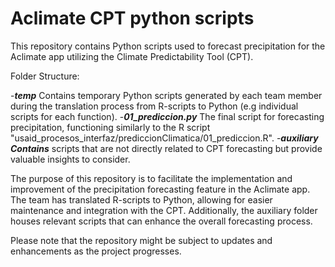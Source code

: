 # Aclimate CPT python scripts

This repository contains Python scripts used to forecast precipitation for the Aclimate app utilizing the Climate Predictability Tool (CPT).

Folder Structure:

-***temp*** Contains temporary Python scripts generated by each team member during the translation process from R-scripts to Python (e.g individual scripts for each function).
-***01_prediccion.py*** The final script for forecasting precipitation, functioning similarly to the R script "usaid_procesos_interfaz/prediccionClimatica/01_prediccion.R".
-***auxiliary Contains*** scripts that are not directly related to CPT forecasting but provide valuable insights to consider.

The purpose of this repository is to facilitate the implementation and improvement of the precipitation forecasting feature in the Aclimate app. The team has translated R-scripts to Python, allowing for easier maintenance and integration with the CPT. Additionally, the auxiliary folder houses relevant scripts that can enhance the overall forecasting process.

Please note that the repository might be subject to updates and enhancements as the project progresses.
